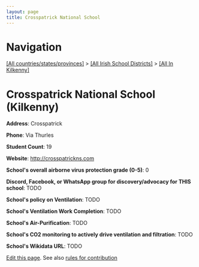 ```yaml
---
layout: page
title: Crosspatrick National School
---
```

# Navigation

[[All countries/states/provinces]](../../..) > [[All Irish School Districts]](../..) > [[All In Kilkenny]](..)

# Crosspatrick National School (Kilkenny)

**Address**: Crosspatrick

**Phone**: Via Thurles

**Student Count**: 19

**Website**: <http://crosspatrickns.com>

**School's overall airborne virus protection grade (0-5)**: 0

**Discord, Facebook, or WhatsApp group for discovery/advocacy for THIS school**: TODO

**School's policy on Ventilation**: TODO

**School's Ventilation Work Completion**: TODO

**School's Air-Purification**: TODO

**School's CO2 monitoring to actively drive ventilation and filtration**: TODO

**School's Wikidata URL**: TODO


[Edit this page](https://github.com/ventilate-schools/Ireland/edit/main/./Kilkenny/Crosspatrick_National_School.md). See also [rules for contribution](../../../contribution-rules/)